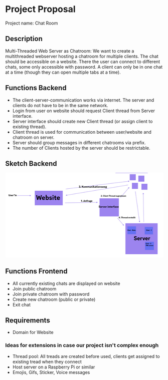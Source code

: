 # Project Proposal

Project name:
Chat Room

## Description
Multi-Threaded Web Server as Chatroom: We want to create a multithreaded webserver 
hosting a chatroom for multiple clients. The chat should be accessible on a website. 
There the user can connect to different chats, some only accessible with password.
A client can only be in one chat at a time (though they can open multiple tabs at a time).


## Functions Backend
* The client-server-communication works via internet. The server and clients do not have to be in the same network.
* Login from user on website should request Client thread from Server interface.
* Server interface should create new Client thread (or assign client to existing thread).
* Client thread is used for communication between user/website and chatroom on server.
* Server should group messages in different chatrooms via prefix.
* The number of Clients hosted by the server should be restrictable.


## Sketch Backend
![Sketch_ProjectProposal](resources/Sketch_ProjectProposal.png)


## Functions Frontend
* All currently existing chats are displayed on website
* Join public chatroom 
* Join private chatroom with password
* Create new chatroom (public or private)
* Exit chat

  
## Requirements
* Domain for Website


### Ideas for extensions in case our project isn't complex enough
* Thread pool: All treads are created before used, clients get assigned to existing tread when they connect
* Host server on a Raspberry Pi or similar
* Emojis, Gifs, Sticker, Voice messages
